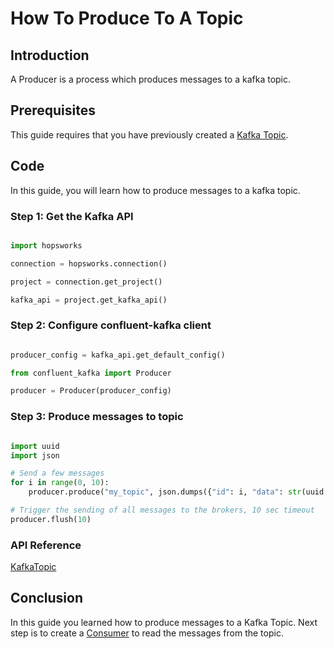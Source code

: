 # How To Produce To A Topic

## Introduction

A Producer is a process which produces messages to a kafka topic.

## Prerequisites

This guide requires that you have previously created a [Kafka Topic](create_topic.md).

## Code

In this guide, you will learn how to produce messages to a kafka topic.

### Step 1: Get the Kafka API

```python

import hopsworks

connection = hopsworks.connection()

project = connection.get_project()

kafka_api = project.get_kafka_api()

```

### Step 2: Configure confluent-kafka client

```python

producer_config = kafka_api.get_default_config()

from confluent_kafka import Producer

producer = Producer(producer_config)

```

### Step 3: Produce messages to topic

```python

import uuid
import json

# Send a few messages
for i in range(0, 10):
    producer.produce("my_topic", json.dumps({"id": i, "data": str(uuid.uuid1())}), "key")

# Trigger the sending of all messages to the brokers, 10 sec timeout
producer.flush(10)

```

### API Reference

[KafkaTopic](https://docs.hopsworks.ai/hopsworks-api/dev/generated/api/kafka_topic/)

## Conclusion

In this guide you learned how to produce messages to a Kafka Topic. Next step is to create a [Consumer](consume_messages.md) to read the messages from the topic.